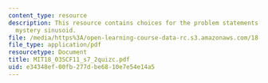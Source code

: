 ```yaml
---
content_type: resource
description: This resource contains choices for the problem statements related to
  mystery sinusoid.
file: /media/https%3A/open-learning-course-data-rc.s3.amazonaws.com/18-03sc-differential-equations-fall-2011/e34348ef00fb277dbe6810e7e54e14a5_MIT18_03SCF11_s7_2quizc.pdf
file_type: application/pdf
resourcetype: Document
title: MIT18_03SCF11_s7_2quizc.pdf
uid: e34348ef-00fb-277d-be68-10e7e54e14a5
---
```


